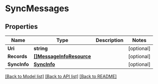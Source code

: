 # SyncMessages

## Properties
Name | Type | Description | Notes
------------ | ------------- | ------------- | -------------
**Uri** | **string** |  | [optional] 
**Records** | [**[]MessageInfoResource**](MessageInfoResource.md) |  | [optional] 
**SyncInfo** | [**SyncInfo**](SyncInfo.md) |  | [optional] 

[[Back to Model list]](../README.md#documentation-for-models) [[Back to API list]](../README.md#documentation-for-api-endpoints) [[Back to README]](../README.md)


